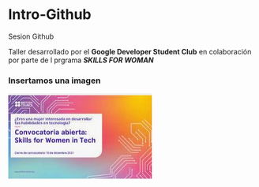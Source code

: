 # Intro-Github
Sesion Github

Taller desarrollado por el **Google Developer Student Club** en colaboración por parte de l prgrama _**SKILLS FOR WOMAN**_

### Insertamos una imagen

![hack](img/womenintech.jpeg)